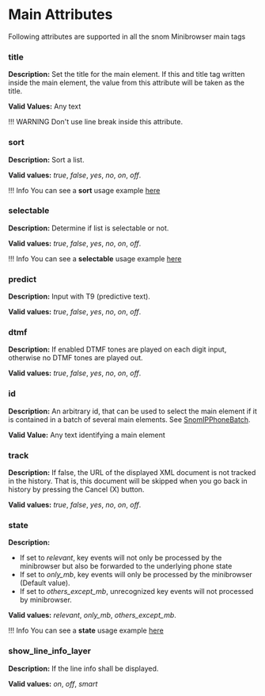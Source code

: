 # Main Attributes

Following attributes are supported in all the snom Minibrowser main tags

### title

**Description:** Set the title for the main element. If this and title tag written inside the main element, the value from this attribute will be taken as the title.

**Valid Values:** Any text

!!! WARNING
    Don't use line break inside this attribute.


### sort

**Description:** Sort a list.

**Valid values:** *true*, *false*, *yes*, *no*, *on*, *off*. 

!!! Info
        You can see a **sort** usage example [here](examples/#sort)

### selectable

**Description:** Determine if list is selectable or not.

**Valid values:** *true*, *false*, *yes*, *no*, *on*, *off*.

!!! Info
        You can see a **selectable** usage example [here](examples/#selectable)

### predict

**Description:** Input with T9 (predictive text).

**Valid values:** *true*, *false*, *yes*, *no*, *on*, *off*.

### dtmf

**Description:** If enabled DTMF tones are played on each digit input, otherwise no DTMF tones are played out.

**Valid values:** *true*, *false*, *yes*, *no*, *on*, *off*.

### id

**Description:** An arbitrary id, that can be used to select the main element if it is contained in a batch of several main elements. See [SnomIPPhoneBatch](#snomipphonebatch).

**Valid Value:** Any text identifying a main element

### track

**Description:** If false, the URL of the displayed XML document is not tracked in the history. That is, this document will be skipped when you go back in history by pressing the Cancel (X) button.

**Valid values:** *true*, *false*, *yes*, *no*, *on*, *off*.

### state

**Description:**

- If set to *relevant*, key events will not only be processed by the minibrowser but also be forwarded to the underlying phone state 
- If set to *only_mb*, key events will only be processed by the minibrowser (Default value).
- If set to *others_except_mb*, unrecognized key events will not processed by minibrowser.

**Valid values:** *relevant*, *only_mb*, *others_except_mb*.

!!! Info
        You can see a **state** usage example [here](examples/#state)

### show_line_info_layer 

**Description:** If the line info shall be displayed.

**Valid values:** *on*, *off*, *smart*
